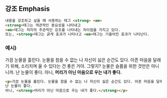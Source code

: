 ## 강조 Emphasis

```HTML
내용을 강조하고 싶을 때 사용하는 태그 <strong> <em>
<strong>태그는 객관적인 중요성을 나타내고 
<em>태그는 저자의 주관적인 강조를 나타내는 차이점을 가지고 있다.
또는, <strong>태그는 굵게 효과가 나타나고 <em>태그는 기울어진 효과가 나타난다.
```

### 예시)

<p>가끔 눈물을 흘린다. 눈물을 참을 수 없는 나 자신이 싫은 순간도 있다. 아픈 마음을 달래기 위해, 소리치며 울 수 있다는 건 좋은 거야. 그렇지? 눈물은 슬픔을 위한 것만은 아니니까. 
난 눈물이 좋다. 
아니, <strong>머리가 아닌 마음으로 우는 내가 좋다.</strong></p>

```HTML
<p>가끔 눈물을 흘린다. 눈물을 참을 수 없는 나 자신이 싫은 순간도 있다. 아픈 마음을 달래기 위해, 소리치며 울 수 있다는 건 좋은 거야. 그렇지? 눈물은 슬픔을 위한 것만은 아니니까. 
난 눈물이 좋다. 
아니, <strong>머리가 아닌 마음으로 우는 내가 좋다.</strong></p>
```
